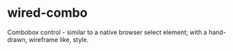 # wired-combo

Combobox control - similar to a native browser select element; with a hand-drawn, wireframe like, style.